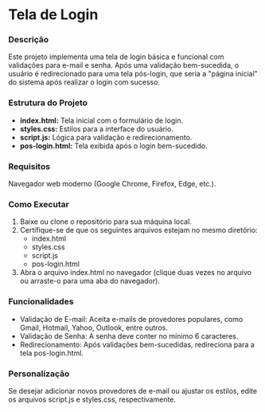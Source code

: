 # Tela de Login

### **Descrição**
Este projeto implementa uma tela de login básica e funcional com validações para e-mail e senha. Após uma validação bem-sucedida, o usuário é redirecionado para uma tela pós-login, que seria a "página inicial" do sistema após realizar o login com sucesso.

### **Estrutura do Projeto**
- **index.html:** Tela inicial com o formulário de login.
- **styles.css:** Estilos para a interface do usuário.
- **script.js:** Lógica para validação e redirecionamento.
- **pos-login.html:** Tela exibida após o login bem-sucedido.
  
### Requisitos
Navegador web moderno (Google Chrome, Firefox, Edge, etc.).

### **Como Executar**
1. Baixe ou clone o repositório para sua máquina local.
2. Certifique-se de que os seguintes arquivos estejam no mesmo diretório:
    - index.html
    - styles.css
    - script.js
    - pos-login.html
3. Abra o arquivo index.html no navegador (clique duas vezes no arquivo ou arraste-o para uma aba do navegador).
   
### **Funcionalidades**
- Validação de E-mail: Aceita e-mails de provedores populares, como Gmail, Hotmail, Yahoo, Outlook, entre outros.
- Validação de Senha: A senha deve conter no mínimo 6 caracteres.
- Redirecionamento: Após validações bem-sucedidas, redireciona para a tela pos-login.html.
  
### **Personalização**
Se desejar adicionar novos provedores de e-mail ou ajustar os estilos, edite os arquivos script.js e styles.css, respectivamente.
